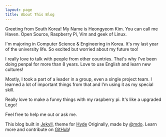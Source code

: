 ```yaml
---
layout: page
title: About This Blog
---
```



<p class="message">
  Greeting from South Korea! My Name is Heongyeom Kim. You can call me Haven.
  Open Source, Raspberry Pi, Vim and geek of Linux.
</p>

I'm majoring in Computer Science & Engineering in Korea. It's my last year of the university life. So excited but worried about my future too!

I really love to talk with people from other countries. That's why I've been doing penpal for more than 8 years. Love to use English and learn new cultures!

Mostly, I took a part of a leader in a group, even a single project team. I learned a lot of important things from that and I'm using it as my special skill.

Really love to make a funny things with my raspberry pi. It's like a upgraded Lego!

Feel free to help me out or ask me.

This blog built in [Jekyll](http://jekyllrb.com), theme for [Hyde](http://hyde.getpoole.com)
Originally, made by [@mdo](https://twitter.com/mdo).
Learn more and contribute on [GitHub](https://github.com/poole)!
